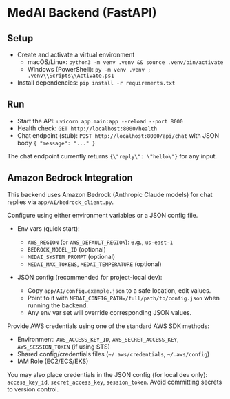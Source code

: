# MedAI Backend (FastAPI)

## Setup

- Create and activate a virtual environment
  - macOS/Linux: `python3 -m venv .venv && source .venv/bin/activate`
  - Windows (PowerShell): `py -m venv .venv ; .venv\\Scripts\\Activate.ps1`
- Install dependencies: `pip install -r requirements.txt`

## Run

- Start the API: `uvicorn app.main:app --reload --port 8000`
- Health check: `GET http://localhost:8000/health`
- Chat endpoint (stub): `POST http://localhost:8000/api/chat` with JSON body `{ "message": "..." }`

The chat endpoint currently returns `{\"reply\": \"hello\"}` for any input.

## Amazon Bedrock Integration

This backend uses Amazon Bedrock (Anthropic Claude models) for chat replies via `app/AI/bedrock_client.py`.

Configure using either environment variables or a JSON config file.

- Env vars (quick start):
  - `AWS_REGION` (or `AWS_DEFAULT_REGION`): e.g., `us-east-1`
  - `BEDROCK_MODEL_ID` (optional)
  - `MEDAI_SYSTEM_PROMPT` (optional)
  - `MEDAI_MAX_TOKENS`, `MEDAI_TEMPERATURE` (optional)

- JSON config (recommended for project-local dev):
  - Copy `app/AI/config.example.json` to a safe location, edit values.
  - Point to it with `MEDAI_CONFIG_PATH=/full/path/to/config.json` when running the backend.
  - Any env var set will override corresponding JSON values.

Provide AWS credentials using one of the standard AWS SDK methods:

- Environment: `AWS_ACCESS_KEY_ID`, `AWS_SECRET_ACCESS_KEY`, `AWS_SESSION_TOKEN` (if using STS)
- Shared config/credentials files (`~/.aws/credentials`, `~/.aws/config`)
- IAM Role (EC2/ECS/EKS)

You may also place credentials in the JSON config (for local dev only): `access_key_id`, `secret_access_key`, `session_token`.
Avoid committing secrets to version control.

